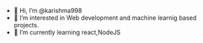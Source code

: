 - 👋 Hi, I’m @karishma998
- 👀 I’m interested in Web development and machine learnig based projects.
- 🌱 I’m currently learning react,NodeJS



